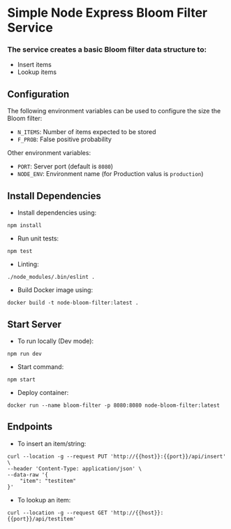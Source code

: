 # Simple Node Express Bloom Filter Service

### The service creates a basic Bloom filter data structure to:

- Insert items
- Lookup items

## Configuration

The following environment variables can be used to configure the size the Bloom filter:

- `N_ITEMS`: Number of items expected to be stored
- `F_PROB`: False positive probability

Other environment variables:

- `PORT`: Server port (default is `8080`)
- `NODE_ENV`: Environment name (for Production valus is `production`)

## Install Dependencies

- Install dependencies using:

```
npm install
```

- Run unit tests:

```
npm test
```

- Linting:

```
./node_modules/.bin/eslint .
```

- Build Docker image using:

```
docker build -t node-bloom-filter:latest .
```

## Start Server

- To run locally (Dev mode):

```
npm run dev
```

- Start command:

```
npm start
```

- Deploy container:

```
docker run --name bloom-filter -p 8080:8080 node-bloom-filter:latest
```

## Endpoints

- To insert an item/string:

```
curl --location -g --request PUT 'http://{{host}}:{{port}}/api/insert' \
--header 'Content-Type: application/json' \
--data-raw '{
    "item": "testitem"
}'
```

- To lookup an item:

```
curl --location -g --request GET 'http://{{host}}:{{port}}/api/testitem'
```